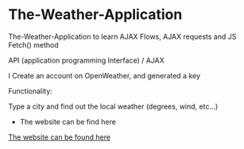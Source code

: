 # The-Weather-Application
The-Weather-Application to learn AJAX Flows, AJAX requests and JS Fetch() method

API (application programming Interface) / AJAX

I Create an account on OpenWeather, and generated a key

Functionality: 

Type a city and find out the local weather (degrees, wind, etc...)

* The website can be find here

[The website can be found here](https://balderb.github.io/The-Weather-Application_balderb/)
